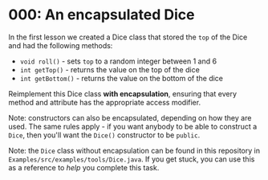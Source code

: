 # 000: An encapsulated Dice

In the first lesson we created a Dice class that stored the `top` of the Dice and had the following methods:
- `void roll()` - sets `top` to a random integer between 1 and 6
- `int getTop()` - returns the value on the top of the dice
- `int getBottom()` - returns the value on the bottom of the dice

Reimplement this Dice class **with encapsulation**, ensuring that every method and attribute has the appropriate access modifier.

Note: constructors can also be encapsulated, depending on how they are used. The same rules apply - if you want anybody to be able to construct a `Dice`, then you'll want the `Dice()` constructor to be `public`. 

Note: the `Dice` class without encapsulation can be found in this repository in `Examples/src/examples/tools/Dice.java`. If you get stuck, you can use this as a reference to *help* you complete this task.